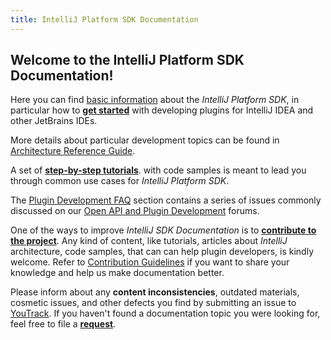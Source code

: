 ```yaml
---
title: IntelliJ Platform SDK Documentation
---
```



## Welcome to the IntelliJ Platform SDK Documentation!

Here you can find [basic information](basics.html) about the *IntelliJ Platform SDK*, in particular how to
**[get started](basics/getting_started.html)** with developing plugins for IntelliJ IDEA and other JetBrains IDEs.

More details about particular development topics can be found in 
[Architecture Reference Guide](reference_guide.html). 

A set of
**[step-by-step tutorials](tutorials.html)**. 
with code samples is meant to lead you through common use cases for *IntelliJ Platform SDK*.


The [Plugin Development FAQ](faq.html)
section contains a series of issues commonly discussed on our
[Open API and Plugin Development](https://devnet.jetbrains.com/community/idea/open_api_and_plugin_development) forums.

One of the ways to improve *IntelliJ SDK Documentation* is to 
**[contribute to the project](contribution_guidelines.html)**. 
Any kind of content, like tutorials, articles about *IntelliJ* architecture, code samples, that can can help plugin developers, is kindly welcome.
Refer to
[Contribution Guidelines](contribution_guidelines.html)
if you want to share your knowledge and help us make documentation better.


Please inform about any **content inconsistencies**, outdated materials, cosmetic issues, and other defects you find by submitting an issue to
[YouTrack](https://youtrack.jetbrains.com/issues/IJSDK). 
If you haven't found a documentation topic you were looking for, feel free to file a
**[request](https://youtrack.jetbrains.com/newIssue?project=IJSDK&clearDraft=true&c=)**.






